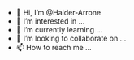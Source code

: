 - 👋 Hi, I’m @Haider-Arrone
- 👀 I’m interested in ...
- 🌱 I’m currently learning ...
- 💞️ I’m looking to collaborate on ...
- 📫 How to reach me ...

<!---
Haider-Arrone/Haider-Arrone is a ✨ special ✨ repository because its `README.md` (this file) appears on your GitHub profile.
You can click the Preview link to take a look at your changes.
--->
